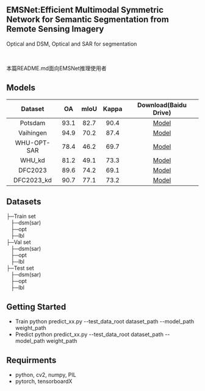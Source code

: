

## EMSNet:Efficient Multimodal Symmetric Network for Semantic Segmentation from Remote Sensing Imagery

Optical and DSM, Optical and SAR for segmentation

<br />

 本篇README.md面向EMSNet推理使用者
 
## Models
| Dataset     | OA          | mIoU          | Kappa          | Download(Baidu Drive)                                                    |
| :----:      |    :----:   |       :----:  | :----:         | :----:                                                                   |
| Potsdam     | 93.1        | 82.7          | 90.4           | [Model](https://pan.baidu.com/s/10ZOnvlccKk0Wk7eqFUjHPQ?pwd=ied2)        |
| Vaihingen   | 94.9        | 70.2          | 87.4           | [Model](https://pan.baidu.com/s/10ZOnvlccKk0Wk7eqFUjHPQ?pwd=ied2)        |
| WHU-OPT-SAR | 78.4        | 46.2          | 69.7           | [Model](https://pan.baidu.com/s/10ZOnvlccKk0Wk7eqFUjHPQ?pwd=ied2)        |
| WHU_kd      | 81.2        | 49.1          | 73.3           | [Model](https://pan.baidu.com/s/10ZOnvlccKk0Wk7eqFUjHPQ?pwd=ied2)        |
| DFC2023     | 89.6        | 74.2          | 69.1           | [Model](https://pan.baidu.com/s/10ZOnvlccKk0Wk7eqFUjHPQ?pwd=ied2)        |
| DFC2023_kd  | 90.7        | 77.1          | 73.2           | [Model](https://pan.baidu.com/s/10ZOnvlccKk0Wk7eqFUjHPQ?pwd=ied2)        |

## Datasets
├─Train set <br />
&nbsp;&nbsp; ├─dsm(sar) <br />
&nbsp;&nbsp;  ├─opt <br />
&nbsp;&nbsp;  ├─lbl <br />
├─Val set <br />
&nbsp;&nbsp;  ├─dsm(sar) <br />
&nbsp;&nbsp;  ├─opt <br />
&nbsp;&nbsp;  ├─lbl <br />
├─Test set <br />
&nbsp;&nbsp;  ├─dsm(sar) <br />
&nbsp;&nbsp;  ├─opt <br />
&nbsp;&nbsp;  ├─lbl <br />

## Getting Started
* Train
    python predict_xx.py --test_data_root dataset_path --model_path weight_path 
* Predict
    python predict_xx.py --test_data_root dataset_path --model_path weight_path 

## Requirments

* python, cv2, numpy, PIL
* pytorch, tensorboardX






